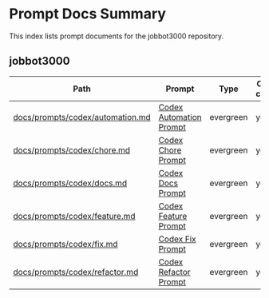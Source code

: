 <!-- spellchecker: disable -->
# Prompt Docs Summary

This index lists prompt documents for the jobbot3000 repository.

## jobbot3000

| Path | Prompt | Type | One-click? |
|------|--------|------|------------|
| [docs/prompts/codex/automation.md](prompts/codex/automation.md) | [Codex Automation Prompt](prompts/codex/automation.md#codex-automation-prompt) | evergreen | yes |
| [docs/prompts/codex/chore.md](prompts/codex/chore.md) | [Codex Chore Prompt](prompts/codex/chore.md#codex-chore-prompt) | evergreen | yes |
| [docs/prompts/codex/docs.md](prompts/codex/docs.md) | [Codex Docs Prompt](prompts/codex/docs.md#codex-docs-prompt) | evergreen | yes |
| [docs/prompts/codex/feature.md](prompts/codex/feature.md) | [Codex Feature Prompt](prompts/codex/feature.md#codex-feature-prompt) | evergreen | yes |
| [docs/prompts/codex/fix.md](prompts/codex/fix.md) | [Codex Fix Prompt](prompts/codex/fix.md#codex-fix-prompt) | evergreen | yes |
| [docs/prompts/codex/refactor.md](prompts/codex/refactor.md) | [Codex Refactor Prompt](prompts/codex/refactor.md#codex-refactor-prompt) | evergreen | yes |
